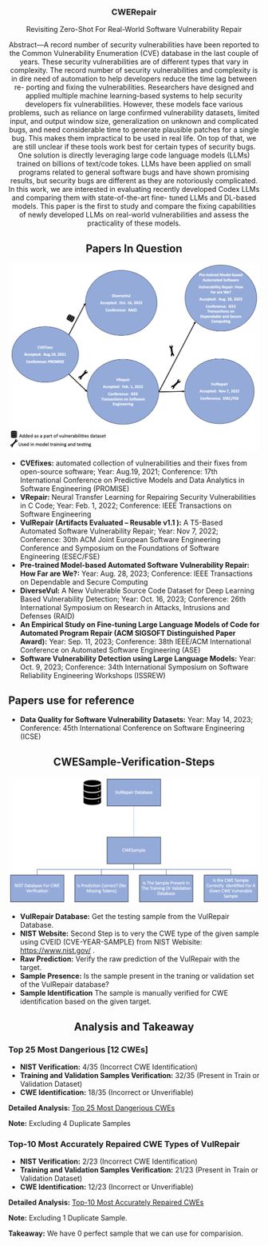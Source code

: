 <p align="center">
  </a>
  <h3 align="center">CWERepair</a></h3>
  <p align="center">
    Revisiting Zero-Shot For Real-World Software Vulnerability Repair
  </p>
</p>

<div align="center">
Abstract—A record number of security vulnerabilities have
been reported to the Common Vulnerability Enumeration (CVE)
database in the last couple of years. These security vulnerabilities
are of different types that vary in complexity. The record number
of security vulnerabilities and complexity is in dire need of
automation to help developers reduce the time lag between re-
porting and fixing the vulnerabilities. Researchers have designed
and applied multiple machine learning-based systems to help
security developers fix vulnerabilities. However, these models
face various problems, such as reliance on large confirmed
vulnerability datasets, limited input, and output window size,
generalization on unknown and complicated bugs, and need
considerable time to generate plausible patches for a single bug.
This makes them impractical to be used in real life. On top of
that, we are still unclear if these tools work best for certain
types of security bugs. One solution is directly leveraging large
code language models (LLMs) trained on billions of text/code
tokes. LLMs have been applied on small programs related to
general software bugs and have shown promising results, but
security bugs are different as they are notoriously complicated.
In this work, we are interested in evaluating recently developed
Codex LLMs and comparing them with state-of-the-art fine-
tuned LLMs and DL-based models. This paper is the first to
study and compare the fixing capabilities of newly developed
LLMs on real-world vulnerabilities and assess the practicality of
these models.
</div>


<div align="center">
  
  ## Papers In Question
  
</div>

![](Papers-In-Question.png)

- **CVEfixes:** automated collection of vulnerabilities and their fixes from open-source software; Year: Aug.19, 2021; Conference: 17th International Conference on Predictive Models and Data Analytics in Software Engineering (PROMISE)
- **VRepair:** Neural Transfer Learning for Repairing Security Vulnerabilities in C Code; Year: Feb. 1, 2022; Conference: IEEE Transactions on Software Engineering
- **VulRepair (Artifacts Evaluated – Reusable v1.1 ):** A T5-Based Automated Software Vulnerability Repair; Year: Nov 7, 2022; Conference: 30th ACM Joint European Software Engineering Conference and Symposium on the Foundations of Software Engineering (ESEC/FSE)
- **Pre-trained Model-based Automated Software Vulnerability Repair: How Far are We?:** Year: Aug. 28, 2023; Conference: IEEE Transactions on Dependable and Secure Computing
- **DiverseVul:** A New Vulnerable Source Code Dataset for Deep Learning Based Vulnerability Detection; Year: Oct. 16, 2023; Conference: 26th International Symposium on Research in Attacks, Intrusions and Defenses (RAID)
- **An Empirical Study on Fine-tuning Large Language Models of Code for Automated Program Repair (ACM SIGSOFT Distinguished Paper Award):** Year: Sep. 11, 2023; Conference: 38th IEEE/ACM International Conference on Automated Software Engineering (ASE)
- **Software Vulnerability Detection using Large Language Models:** Year: Oct. 9, 2023; Conference: 34th International Symposium on Software Reliability Engineering Workshops (ISSREW) 


## Papers use for reference
- **Data Quality for Software Vulnerability Datasets:** Year: May 14, 2023; Conference: 45th International Conference on Software Engineering (ICSE)




<div align="center">
  
  ## CWESample-Verification-Steps
  
</div>

![](CWESample-Verification-Steps.png)

- **VulRepair Database:** Get the testing sample from the VulRepair Database.
- **NIST Website:** Second Step is to very the CWE type of the given sample using CVEID (CVE-YEAR-SAMPLE) from NIST Webisite: https://www.nist.gov/ .
- **Raw Prediction:** Verify the raw prediction of the VulRepair with the target.
- **Sample Presence:** Is the sample present in the traning or validation set of the VulRepair database?
- **Sample Identification** The sample is manually verified for CWE identification based on the given target.


<div align="center">

## Analysis and Takeaway

</div>

### Top 25 Most Dangerious [12 CWEs]
- **NIST Verification:** 4/35 (Incorrect CWE Identification)
- **Training and Validation Samples Verification:** 32/35 (Present in Train or Validation Dataset)
- **CWE Identification:** 18/35 (Incorrect or Unverifiable)
  
**Detailed Analysis:** <a href="https://github.com/Anurag-Swarnim-Yadav/CWERepair/blob/main/O5_Analysis_on_top25_most_dangerious_repair_by_Vulrepair/Top_25_Most_Dangerous/README_Top_25_Most_Dangerous_Analysis.md">Top 25 Most Dangerious CWEs</a>

**Note:** Excluding 4 Duplicate Samples


### Top-10 Most Accurately Repaired CWE Types of VulRepair
- **NIST Verification:** 2/23 (Incorrect CWE Identification)
- **Training and Validation Samples Verification:** 21/23 (Present in Train or Validation Dataset)
- **CWE Identification:** 12/23 (Incorrect or Unverifiable)

 **Detailed Analysis:** <a href="https://github.com/Anurag-Swarnim-Yadav/CWERepair/blob/main/O4_Analysis_on_top10_most_accurately_repair_by_Vulrepair/README_Top_10_Most_Accurate_Repair_Analysis.md">Top-10 Most Accurately Repaired CWEs</a>
 
**Note:** Excluding 1 Duplicate Sample.


**Takeaway:** We have 0 perfect sample that we can use for comparision. 






















<!-- Extra Stuff. I might consider later -->
<!-- <details>
<summary>text-davinvi-003: without-buggy-line</summary>

<h3>
    <b>
        <div align="center">
            Performance on Top- 10 Most Dangerous CWEs in 2021
        </div>
    </b>
</h3>
  
<div align="center">

| Rank | CWE Type | Name                                                                                       | Count | VRepair | VulRepair | CWERepair |
|------|----------|--------------------------------------------------------------------------------------------|-------|---------|-----------|-----------|
| 1    | CWE-787  | Out-of-bounds Write                                                                        | 53    |         | 16        |           |
| 2    | CWE-79   | Improper Neutralization of Input During Web Page Generation ('Cross-site Scripting')       | 1     |         | 0         |  0        |
| 3    | CWE-125  | Out-of-bounds Read                                                                         | 170   |         | 54        |           |
| 4    | CWE-20   | Improper Input Validation                                                                  | 152   |         | 68        |           |
| 5    | CWE-78   | Improper Neutralization of Special Elements used in an OS Command ('OS Command Injection') | 3     |         | 1         |           |
| 6    | CWE-89   | Improper Neutralization of Special Elements used in an SQL Command ('SQL Injection')       | 5     |         | 1         |  0        |
| 7    | CWE-416  | Use After Free                                                                             | 55    |         | 29        |           |
| 8    | CWE-22   | Improper Limitation of a Pathname to a Restricted Directory ('Path Traversal')             | 8     |         | 2         |           |
| 9    | CWE-352  | Cross-Site Request Forgery (CSRF)                                                          | 2     |         | 0         |           |
| 10   | CWE-434  | Unrestricted Upload of File with Dangerous Type                                            | -     | -       | -         |           |

</div>
</details>

<details>
<summary>text-davinvi-003: with-buggy-line</summary>

<h3>
    <b>
        <div align="center">
            Performance on Top- 10 Most Dangerous CWEs in 2021
        </div>
    </b>
</h3>
  
<div align="center">

| Rank | CWE Type | Name                                                                                       | Count | VRepair | VulRepair | CWERepair |
|------|----------|--------------------------------------------------------------------------------------------|-------|---------|-----------|-----------|
| 1    | CWE-787  | Out-of-bounds Write                                                                        | 53    |         | 16        |           |
| 2    | CWE-79   | Improper Neutralization of Input During Web Page Generation ('Cross-site Scripting')       | 1     |         | 0         |  0        |
| 3    | CWE-125  | Out-of-bounds Read                                                                         | 170   |         | 54        |           |
| 4    | CWE-20   | Improper Input Validation                                                                  | 152   |         | 68        |           |
| 5    | CWE-78   | Improper Neutralization of Special Elements used in an OS Command ('OS Command Injection') | 3     |         | 1         |           |
| 6    | CWE-89   | Improper Neutralization of Special Elements used in an SQL Command ('SQL Injection')       | 5     |         | 1         |  1        |
| 7    | CWE-416  | Use After Free                                                                             | 55    |         | 29        |           |
| 8    | CWE-22   | Improper Limitation of a Pathname to a Restricted Directory ('Path Traversal')             | 8     |         | 2         |           |
| 9    | CWE-352  | Cross-Site Request Forgery (CSRF)                                                          | 2     |         | 0         |           |
| 10   | CWE-434  | Unrestricted Upload of File with Dangerous Type                                            | -     | -       | -         |           |

</div>
</details> 
-->





